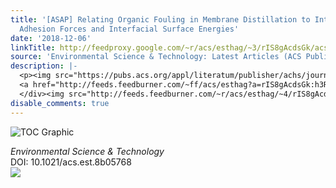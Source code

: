```yaml
---
title: '[ASAP] Relating Organic Fouling in Membrane Distillation to Intermolecular
  Adhesion Forces and Interfacial Surface Energies'
date: '2018-12-06'
linkTitle: http://feedproxy.google.com/~r/acs/esthag/~3/rIS8gAcdsGk/acs.est.8b05768
source: 'Environmental Science & Technology: Latest Articles (ACS Publications)'
description: |-
  <p><img src="https://pubs.acs.org/appl/literatum/publisher/achs/journals/content/esthag/0/esthag.ahead-of-print/acs.est.8b05768/20181206/images/medium/es-2018-05768r_0006.gif" alt="TOC Graphic"/></p><div><cite>Environmental Science & Technology</cite></div><div>DOI: 10.1021/acs.est.8b05768</div><div class="feedflare">
  <a href="http://feeds.feedburner.com/~ff/acs/esthag?a=rIS8gAcdsGk:h3RACMtTKFg:yIl2AUoC8zA"><img src="http://feeds.feedburner.com/~ff/acs/esthag?d=yIl2AUoC8zA" border="0"></img></a>
  </div><img src="http://feeds.feedburner.com/~r/acs/esthag/~4/rIS8gAcdsGk" height="1" width="1" ...
disable_comments: true
---
```

<p><img src="https://pubs.acs.org/appl/literatum/publisher/achs/journals/content/esthag/0/esthag.ahead-of-print/acs.est.8b05768/20181206/images/medium/es-2018-05768r_0006.gif" alt="TOC Graphic"/></p><div><cite>Environmental Science & Technology</cite></div><div>DOI: 10.1021/acs.est.8b05768</div><div class="feedflare">
<a href="http://feeds.feedburner.com/~ff/acs/esthag?a=rIS8gAcdsGk:h3RACMtTKFg:yIl2AUoC8zA"><img src="http://feeds.feedburner.com/~ff/acs/esthag?d=yIl2AUoC8zA" border="0"></img></a>
</div><img src="http://feeds.feedburner.com/~r/acs/esthag/~4/rIS8gAcdsGk" height="1" width="1" ...